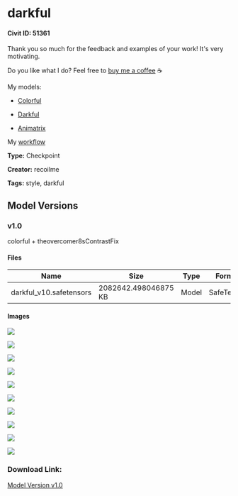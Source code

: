 # darkful

#### Civit ID: 51361

<p>Thank you so much for the feedback and examples of your work! It's very motivating.</p><p></p><p>Do you like what I do? Feel free to <a target="_blank" rel="ugc" href="https://www.buymeacoffee.com/recoilme">buy me a coffee</a> ☕</p><p></p><p>My models:</p><ul><li><p><a target="_blank" rel="ugc" href="https://civitai.com/models/7279/colorful">Colorful</a></p></li><li><p><a target="_blank" rel="ugc" href="https://civitai.com/models/51361/darkful">Darkful</a></p></li><li><p><a target="_blank" rel="ugc" href="https://civitai.com/models/21916/animatrix">Animatrix</a></p></li></ul><p></p><p>My <a rel="ugc" href="https://civitai.com/questions/902/i-want-to-share-my-workflow-simple-tutorial">workflow</a></p>

**Type:** Checkpoint

**Creator:** recoilme

**Tags:** style, darkful

## Model Versions

### v1.0

<p>colorful + theovercomer8sContrastFix</p>

#### Files

| Name | Size | Type | Format | Download Url | AutoV1 | AutoV2 | SHA256 | CRC32 | BLAKE3 |
| --- | --- | --- | --- | --- | --- | --- | --- | --- | --- |
| darkful_v10.safetensors | 2082642.498046875 KB | Model | SafeTensor | https://civitai.com/api/download/models/55841 | 0D625082 | 444884D003 | 444884D003DE9F9BE6088A5A503292BA80264D10884E661D84C7BBFC5CE98052 | B1CE2FBD | 9BC989B2A6C965D4A10CDE313B7EC1D6345934A478180A4A6DF9128C27CC0D59 |

#### Images

<p><img src="https://image.civitai.com/xG1nkqKTMzGDvpLrqFT7WA/539ff074-e7d0-45f6-e567-d52aac301200/width=450/605097.jpeg" /></p>

<p><img src="https://image.civitai.com/xG1nkqKTMzGDvpLrqFT7WA/93d28a01-1ee2-41a2-957f-038ff0a7bc00/width=450/605085.jpeg" /></p>

<p><img src="https://image.civitai.com/xG1nkqKTMzGDvpLrqFT7WA/383e0e08-57cf-43c5-a806-34387894d400/width=450/605078.jpeg" /></p>

<p><img src="https://image.civitai.com/xG1nkqKTMzGDvpLrqFT7WA/d46ddca4-c39f-4976-f5b8-2ab59cf49500/width=450/605076.jpeg" /></p>

<p><img src="https://image.civitai.com/xG1nkqKTMzGDvpLrqFT7WA/7f9da2d9-acea-40e5-90ae-d71f388f9300/width=450/605081.jpeg" /></p>

<p><img src="https://image.civitai.com/xG1nkqKTMzGDvpLrqFT7WA/6c009ef7-30be-42ee-3164-e5e6fe9bdb00/width=450/605087.jpeg" /></p>

<p><img src="https://image.civitai.com/xG1nkqKTMzGDvpLrqFT7WA/f0e1ddb7-ec46-4bed-2f12-1b482f516100/width=450/605077.jpeg" /></p>

<p><img src="https://image.civitai.com/xG1nkqKTMzGDvpLrqFT7WA/856b8e83-2599-49fd-543b-23f9cff3e800/width=450/605083.jpeg" /></p>

<p><img src="https://image.civitai.com/xG1nkqKTMzGDvpLrqFT7WA/94207413-f1ac-48cd-b5a5-f3603fcdcb00/width=450/605080.jpeg" /></p>

<p><img src="https://image.civitai.com/xG1nkqKTMzGDvpLrqFT7WA/b74da81d-6160-4776-8a54-bb68a4232600/width=450/605079.jpeg" /></p>

### Download Link:

[Model Version v1.0](https://civitai.com/api/download/models/55841)

